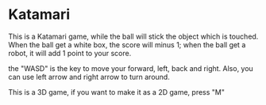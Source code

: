 # Katamari
This is a Katamari game, while the ball will stick the object which is touched. When the ball get a white box, the score will minus 1;
when the ball get a robot, it will add 1 point to your score.

the "WASD" is the key to move your forward, left, back and right. Also, you can use left arrow and right arrow to turn around.

This is a 3D game, if you want to make it as a 2D game, press "M"
